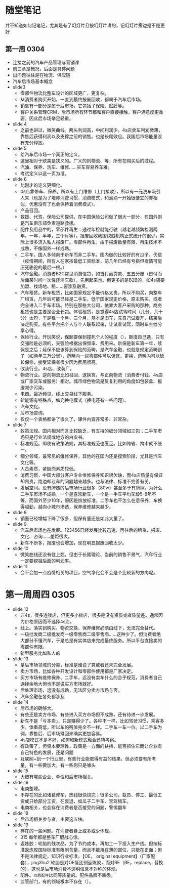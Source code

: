 # 随堂笔记

并不知道如何记笔记，尤其是有了幻灯片且按幻灯片讲的，记幻灯片旁边是不是更好

## 第一周 0304

- 连接之前的汽车产品管理与营销课
- 前三章是概况，后面是具体问题
- 出问题往往是在物流、供应链
- 汽车后市场基本概念
- slide3
    - 零部件物流比整车设计的区域更广，更复杂。
    - 从消费者购买开始，一直到最终报废回收，都属于汽车后市场。
    - 销售有一部分是属于后市场，它包括了保险、贴膜等。
    - 客户关系管理CRM，后市场所有环节都和客户直接接触，客户满意度更重要，因此后市场举足轻重。
- slide 4
    - 之前也讲过，微笑曲线。两头利润高，中间利润少。4s店卖车利润微薄，靠售后获得利润以及支撑之前的销售。也是长尾效应。我国后市场能量没有充分释放。
- slide 5
    - 给汽车后市场一个真正的定义。
    - 这里相对于欧美是狭义的。广义的则物流、等，所有在购买后的过程。
    - 汽油、保养、洗车、维修……买车容易养车难。
    - 考试定义以这一页为准。
- slide 6
    - 比刚才的定义更细化。
    - 4s店靠修车、保养。所以有上门维修（上门接收），所以有一元洗车吸引人来（也是为了培养消费习惯、消费模式，和滴滴一开始很便宜的券相似，优惠没有了也会保持着消费模式）。
    - 产品召回。
    - 救援、代驾，保险公司提供，在中国保险公司做了很大一部分，在国外则是汽车俱乐部负责道路救援。
    - 配件及用品中的，零部件再生：通过年检就能行驶（越老越频繁检测两年，一年，半年，三个月等），报废回收我国权威机构正式统计的很少，实际上很多流入私人报废厂。零部件再生，由于报废数量有限、再生技术不成熟，不像国外一样成熟。
    - 二手车。国人多倾向于新车而非二手车。国内做的比较好的有瓜子、优信（疫情期间，所有人在家按最低工资标准，前几年已经有亏损但疫情可能压死骆驼的最后一根。）
    - 汽车金融。消费者B2C常见消费信贷，如首付而贷款、五五分账（首付而后面某时间一次性还清车款），先用起来也。但更多的是B2B的，如4s店要加盟、找场地、租……要涉及融资。
    - 汽车租赁。新车租赁，比如国家规定不能价格太贵，所以不购买，向整车厂租赁，几年后可能已经是二手车，低于国家规定价格，原主购买，或者完全进入二手车市场。特别在那些大公司，依靠大客户采购的那种。商务租赁也是主要是企业长包。体验租赁，是觉得4s店试驾时间（几分、几十分）太短，于是租一个月、三个月，基本是旧车，先自己试着开，结束后决定购买。有些平台把个人与个人联系起来，让试乘试驾，同时车主给分享心得。
    - 保险行业。开玩笑说，保额要保到撞死个人的程度（），额度自己选，只有交强险是必须的，交强险根据出保频率、费用来。新保是新车第一年，续保是之后；延保不应该算到保险的范畴，是汽车金融，也就是规定范畴到了（如两年三万公里），范畴内一些零部件可以保修、更换，范畴内可以延长保修，接受延保者很少因为费用很高。
    - 改装行业。4s店、改装厂。
    - 物流行业。逆向物流比如召回、退换货，与正向物流（消费者付钱、4s店或厂家交车或服务）相对。城市绿色物流是反复利用的角度如包装盒、报废减少污染。
    - 电商。最近频见，线上交易线下服务。
    - 新能源有特殊点，如充换电模式（换电还有一些问题）。
    - 汽车文化。
    - 后市场咨询。
    - 仅仅一个表格都讲了很久了，课件内容非常多、非常杂。
- slide 7
    - 政策法规。国内相对而言比较缺乏，有支持的细分领域如三包；二手车市场只是行业法规或地方的白皮书。
    - 标准规范。即使有政策法规，其标准规范也匮乏。比如跨省、跨市就不统一。
    - 细分领域，最常见的维修保养，其他的在国内还是摸索阶段，尤其是汽车文化等。
    - 人员素质，紧缺而素质较低。
    - 消费习惯，中国大部分客户专业维修保养知识很欠缺，而4s店质量有保证却昂贵，路边却让车的问题越来越多。也与法律、标准不完善有关。
    - 发展空间。没有牌照的后市场行业很多（80w）甚至多于有牌照。为什么二手车市场不成熟，一个是喜欢新车，一个是一手车平均车龄5-8年不等，而国外至少10年，原因是排放标准，二手车也不怎么在意保养，车换得越勤，越向小城市渗透，保养维修越来越少。
- slide 8
    - 销量已经增幅下降了很多，但保有量还是如此大量了。
- slide 9
    - 汽车后市场也在发展。123456已经发展比较迅速，再往后的租赁、报废、文化、咨询……差距很大。
    - 新车不断多，报废也会增加，现在明显报废回收太少。
- slide 10
    - 微笑曲线还没有往上翘，但由于长尾理论、当前的销售不景气，汽车行业一定要挖掘后面的利润率。
- slide 11
    - 会不会加一点疫情相关的项目，空气净化会不会是个比较新的方向呢。

# 第一周周四 0305

- slide 12
    - 非4s，很多连锁店，但更多小摊店，很多是没有资质或者质量差。通常因为价格原因而不选择4s店。
    - 线上。落实到购买、物资交换、保养维修必须由线下，无法完全替代。
    - 一级批发商二级批发商一级零售商二级零售商……这种少了。但消费者绝大部分不懂汽车，于是总是有实体店来完成最终服务。所以平台直接卖的零部件有限。
    - 新型服务比如私人的
- slide 13
    - 是后市场领域的分类，标准是谁说了算或者还未完全发展。
    - 卖方市场，比如各种开发设计和零部件使用都是厂家决定。
    - 买方市场有维修保养、二手车，远没有卖车什么的合乎规范，消费者自己选择余地大但也不是说买方市场就好。
    - 后处理市场，远没有成熟，无法区分卖方市场与否。
    - 汽车金融在各处都涉及
- slide 14
    - 后市场的确够大。
    - 有些还是卖方市场，有些进入买方市场但不成熟，还有待进一步发展。
    - 新车不是「亏本卖」，只是赚得少了。各种不一样，比如驾驶习惯，乘客多少，体重高低，所以车的残值完全不一样。二手车一车一价。以二手车为例，靠售后、后市场赚回来确实更加容易。
    - 4s店模式不是不好，如何和新模式融合还待考察。
    - 有政策了，但资本要理性。政策是一方面的扶持，能否抓住它而让企业有自己特色的发展，还是问题
    - 互联网+到一个行业里，有些行业能取得有益的结果，但必须要有所考量，有一些要加大，有一些则只是噱头
- slide 15
    - 大概有哪些企业、单位和后市场相关。
- slide 16
    - 电商整理。
    - 不存在的比如诸葛修车，热钱很快烧完；很多公司，裁员、停工、最低工资或只给部分工资，在衰退，如瓜子二手车、宝驾租车。
    - 电商相关，也会存在消费者是否接受的问题，警惕翻车
- slide 18
    - 后市场相关参与者，主要这五块。
- slide 19
    - 存在的一些问题。在消费者身上或多或少体现。
    - 315 每年都是整车厂胆战心惊。
    - 返炼胶：轮胎的残次品，为了节约成本，再加工一下投入生产线。但按标准返炼胶国际标准有限制含量，而且不能用在薄的部位，只能在正面；但不是法律规定，知识行业标准。【OE， original equipment】（厂家配套），jing3hu2 轮胎是对OE低比例返炼胶，而对RE（RE，replace，替换的），这也是后市场消费不透明信息不对称的体现。
    - 配件。`同质配件`は同等质量的。配件品牌不熟悉。
    - 监管部门，有的领域根本不存在（）。